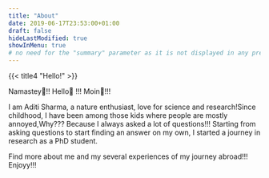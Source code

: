 ```yaml
---
title: "About"
date: 2019-06-17T23:53:00+01:00
draft: false
hideLastModified: true
showInMenu: true
# no need for the "summary" parameter as it is not displayed in any previews
---
```


{{< title4 "Hello!" >}}

Namastey🙏!! Hello👋 !!! Moin👋!!!

I am Aditi Sharma, a nature enthusiast, love for science and research!Since childhood, I have been among those kids where people are mostly annoyed,Why??? Because I always asked a lot of questions!!! Starting from asking questions to start finding an answer on my own, I started a journey in research as a PhD student.

Find more about me and my several experiences of my journey abroad!!!
Enjoyy!!!

